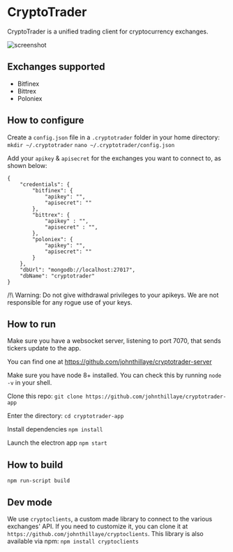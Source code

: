 # CryptoTrader

CryptoTrader is a unified trading client for cryptocurrency exchanges.

![screenshot](https://github.com/johnthillaye/cryptotrader-app/raw/master/assets/screen_cryptotrader.png)

## Exchanges supported

- Bitfinex
- Bittrex
- Poloniex

## How to configure

Create a `config.json` file in a `.cryptotrader` folder in your home directory:
`mkdir ~/.cryptotrader`
`nano ~/.cryptotrader/config.json`

Add your `apikey` & `apisecret` for the exchanges you want to connect to, as shown below:

````
{
    "credentials": {
        "bitfinex": {
			"apikey": "",
			"apisecret": ""
        },
        "bittrex": {
			"apikey" : "",
			"apisecret" : "",
        },
        "poloniex": {
			"apikey": "",
			"apisecret": ""
        }
    },
    "dbUrl": "mongodb://localhost:27017",
    "dbName": "cryptotrader"
}
````


/!\ Warning: Do not give withdrawal privileges to your apikeys. We are not responsible for any rogue use of your keys.


## How to run

Make sure you have a websocket server, listening to port 7070, that sends tickers update to the app.

You can find one at https://github.com/johnthillaye/cryptotrader-server

Make sure you have node 8+ installed. You can check this by running `node -v` in your shell.

Clone this repo:
`git clone https://github.com/johnthillaye/cryptotrader-app`

Enter the directory:
`cd cryptotrader-app`

Install dependencies
`npm install`

Launch the electron app
`npm start`


## How to build

`npm run-script build`

## Dev mode

We use `cryptoclients`, a custom made library to connect to the various exchanges' API. If you need to customize it, you can clone it at `https://github.com/johnthillaye/cryptoclients`.
This library is also available via npm: `npm install cryptoclients`